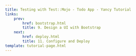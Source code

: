 ```yaml
---
title: Testing with Test::Mojo - Todo App - Yancy Tutorial
links:
    prev:
        href: bootstrap.html
        title: 9. Design a UI with Bootstrap
    next:
        href: deploy.html
        title: 11. Configure and Deploy
template: tutorial-page.html
---
```




